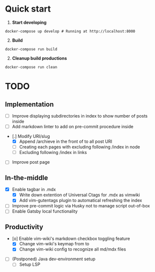 # Quick start

1.  **Start developing**
```shell
docker-compose up develop # Running at http://localhost:8000
```

2.  **Build**
```shell
docker-compose run build
```

2.  **Cleanup build productions**
```shell
docker-compose run clean
```

# TODO

## Implementation
- [ ] Improve displaying subdirectories in index to show number of posts inside
- [ ] Add markdown linter to add on pre-commit procedure inside
- [.] Modify URI/slug
  - [X] Append /archieve in the front of to all post URI
  - [ ] Creating each pages with excluding following /index in node
  - [ ] Excluding following /index in links
- [ ] Improve post page

## In-the-middle
- [X] Enable tagbar in .mdx
  - [X] Write down extention of Universal Ctags for .mdx as vimwiki
  - [X] Add vim-gutentags plugin to automatical refreshing the index
- [ ] Improve pre-commit logic via Husky not to manage script out-of-box
- [ ] Enable Gatsby local functionality

## Productivity
- [o] Enable vim-wiki's markdown checkbox toggling feature
  - [X] Change vim-wiki's keymap from <C-Space> to <Leader>
  - [X] Change vim-wiki config to recognize all md/mdx files
- [ ] (Postponed) Java dev-environment setup
  - [ ] Setup LSP
